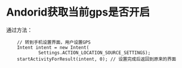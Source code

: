 # Andorid获取当前gps是否开启
通过方法：

        // 转到手机设置界面，用户设置GPS
        Intent intent = new Intent(
                Settings.ACTION_LOCATION_SOURCE_SETTINGS);
        startActivityForResult(intent, 0); // 设置完成后返回到原来的界面